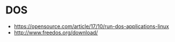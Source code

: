 # DOS

* https://opensource.com/article/17/10/run-dos-applications-linux
* http://www.freedos.org/download/